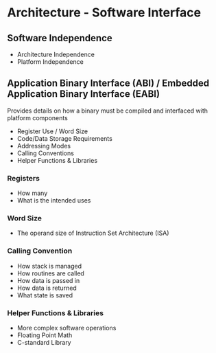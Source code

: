 # Architecture - Software Interface
## Software Independence
- Architecture Independence
- Platform Independence

## Application Binary Interface (ABI) / Embedded Application Binary Interface (EABI)

Provides details on how a binary must be compiled and interfaced with platform components
- Register Use / Word Size
- Code/Data Storage Requirements
- Addressing Modes
- Calling Conventions
- Helper Functions & Libraries

### Registers
- How many
- What is the intended uses

### Word Size
- The operand size of Instruction Set Architecture (ISA)

### Calling Convention
- How stack is managed
- How routines are called
- How data is passed in
- How data is returned
- What state is saved

### Helper Functions & Libraries
- More complex software operations
- Floating Point Math
- C-standard Library